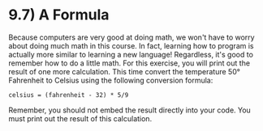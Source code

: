 # 9.7) A Formula

Because computers are very good at doing math, we won't have to worry about
doing much math in this course. In fact, learning how to program is actually
more similar to learning a new language! Regardless, it's good to remember how
to do a little math. For this exercise, you will print out the result of one
more calculation. This time convert the temperature 50° Fahrenheit to Celsius
using the following conversion formula:

``celsius = (fahrenheit - 32) * 5/9``

Remember, you should not embed the result directly into your code. You must
print out the result of this calculation.
